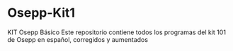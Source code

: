 # Osepp-Kit1
KIT Osepp Básico
Este repositorio contiene todos los programas del kit 101 de Osepp en español, corregidos y aumentados
